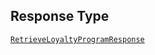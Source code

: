 ## Response Type

[`RetrieveLoyaltyProgramResponse`](../../doc/models/retrieve-loyalty-program-response.md)
